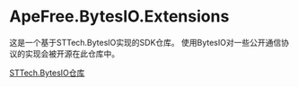 # ApeFree.BytesIO.Extensions

这是一个基于STTech.BytesIO实现的SDK仓库。
使用BytesIO对一些公开通信协议的实现会被开源在此仓库中。


[STTech.BytesIO仓库](https://github.com/landriesnidis/STTech.BytesIO)
